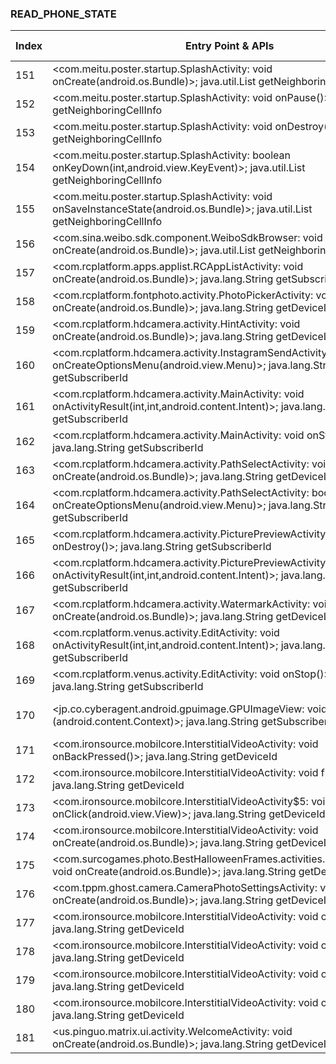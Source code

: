### READ_PHONE_STATE
| Index | Entry Point & APIs | Screen shot | Resource id | Label |
| ------------- | ------------- | ------------- |-------------|-------------|
| 151 | <com.meitu.poster.startup.SplashActivity: void onCreate(android.os.Bundle)>; java.util.List getNeighboringCellInfo | ![](D:\COSMOS\output\py\Play_win8\Photography\com.meitu.poster\com.meitu.poster.startup.SplashActivity.png) |  | |
| 152 | <com.meitu.poster.startup.SplashActivity: void onPause()>; java.util.List getNeighboringCellInfo | ![](D:\COSMOS\output\py\Play_win8\Photography\com.meitu.poster\com.meitu.poster.startup.SplashActivity.png) |  | |
| 153 | <com.meitu.poster.startup.SplashActivity: void onDestroy()>; java.util.List getNeighboringCellInfo | ![](D:\COSMOS\output\py\Play_win8\Photography\com.meitu.poster\com.meitu.poster.startup.SplashActivity.png) |  | |
| 154 | <com.meitu.poster.startup.SplashActivity: boolean onKeyDown(int,android.view.KeyEvent)>; java.util.List getNeighboringCellInfo | ![](D:\COSMOS\output\py\Play_win8\Photography\com.meitu.poster\com.meitu.poster.startup.SplashActivity.png) |  | |
| 155 | <com.meitu.poster.startup.SplashActivity: void onSaveInstanceState(android.os.Bundle)>; java.util.List getNeighboringCellInfo | ![](D:\COSMOS\output\py\Play_win8\Photography\com.meitu.poster\com.meitu.poster.startup.SplashActivity.png) |  | |
| 156 | <com.sina.weibo.sdk.component.WeiboSdkBrowser: void onCreate(android.os.Bundle)>; java.util.List getNeighboringCellInfo | ![](D:\COSMOS\output\py\Play_win8\Photography\com.meitu.poster\com.sina.weibo.sdk.component.WeiboSdkBrowser.png) |  | |
| 157 | <com.rcplatform.apps.applist.RCAppListActivity: void onCreate(android.os.Bundle)>; java.lang.String getSubscriberId | ![](D:\COSMOS\output\py\Play_win8\Photography\com.rcplatform.fontphoto\com.rcplatform.apps.applist.RCAppListActivity.png) |  | |
| 158 | <com.rcplatform.fontphoto.activity.PhotoPickerActivity: void onCreate(android.os.Bundle)>; java.lang.String getDeviceId | ![](D:\COSMOS\output\py\Play_win8\Photography\com.rcplatform.fontphoto\com.rcplatform.fontphoto.activity.PhotoPickerActivity.png) |  | |
| 159 | <com.rcplatform.hdcamera.activity.HintActivity: void onCreate(android.os.Bundle)>; java.lang.String getDeviceId | ![](D:\COSMOS\output\py\Play_win8\Photography\com.rcplatform.hdcamera\com.rcplatform.hdcamera.activity.HintActivity.png) |  | |
| 160 | <com.rcplatform.hdcamera.activity.InstagramSendActivity: boolean onCreateOptionsMenu(android.view.Menu)>; java.lang.String getSubscriberId | ![](D:\COSMOS\output\py\Play_win8\Photography\com.rcplatform.hdcamera\com.rcplatform.hdcamera.activity.InstagramSendActivity.png) |  | |
| 161 | <com.rcplatform.hdcamera.activity.MainActivity: void onActivityResult(int,int,android.content.Intent)>; java.lang.String getSubscriberId | ![](D:\COSMOS\output\py\Play_win8\Photography\com.rcplatform.hdcamera\com.rcplatform.hdcamera.activity.MainActivity.png) |  | |
| 162 | <com.rcplatform.hdcamera.activity.MainActivity: void onStop()>; java.lang.String getSubscriberId | ![](D:\COSMOS\output\py\Play_win8\Photography\com.rcplatform.hdcamera\com.rcplatform.hdcamera.activity.MainActivity.png) |  | |
| 163 | <com.rcplatform.hdcamera.activity.PathSelectActivity: void onCreate(android.os.Bundle)>; java.lang.String getDeviceId | ![](D:\COSMOS\output\py\Play_win8\Photography\com.rcplatform.hdcamera\com.rcplatform.hdcamera.activity.PathSelectActivity.png) |  | |
| 164 | <com.rcplatform.hdcamera.activity.PathSelectActivity: boolean onCreateOptionsMenu(android.view.Menu)>; java.lang.String getSubscriberId | ![](D:\COSMOS\output\py\Play_win8\Photography\com.rcplatform.hdcamera\com.rcplatform.hdcamera.activity.PathSelectActivity.png) |  | |
| 165 | <com.rcplatform.hdcamera.activity.PicturePreviewActivity: void onDestroy()>; java.lang.String getSubscriberId | ![](D:\COSMOS\output\py\Play_win8\Photography\com.rcplatform.hdcamera\com.rcplatform.hdcamera.activity.PicturePreviewActivity.png) |  | |
| 166 | <com.rcplatform.hdcamera.activity.PicturePreviewActivity: void onActivityResult(int,int,android.content.Intent)>; java.lang.String getSubscriberId | ![](D:\COSMOS\output\py\Play_win8\Photography\com.rcplatform.hdcamera\com.rcplatform.hdcamera.activity.PicturePreviewActivity.png) |  | |
| 167 | <com.rcplatform.hdcamera.activity.WatermarkActivity: void onCreate(android.os.Bundle)>; java.lang.String getDeviceId | ![](D:\COSMOS\output\py\Play_win8\Photography\com.rcplatform.hdcamera\com.rcplatform.hdcamera.activity.WatermarkActivity.png) |  | |
| 168 | <com.rcplatform.venus.activity.EditActivity: void onActivityResult(int,int,android.content.Intent)>; java.lang.String getSubscriberId | ![](D:\COSMOS\output\py\Play_win8\Photography\com.rcplatform.hdcamera\com.rcplatform.venus.activity.EditActivity.png) |  | |
| 169 | <com.rcplatform.venus.activity.EditActivity: void onStop()>; java.lang.String getSubscriberId | ![](D:\COSMOS\output\py\Play_win8\Photography\com.rcplatform.hdcamera\com.rcplatform.venus.activity.EditActivity.png) |  | |
| 170 | <jp.co.cyberagent.android.gpuimage.GPUImageView: void <init>(android.content.Context)>; java.lang.String getSubscriberId | ![](D:\COSMOS\output\py\Play_win8\Photography\com.rcplatform.hdcamera\com.rcplatform.venus.activity.EditActivity.png) | {'2131689620': <sensitive_component.SensitiveComponent.SensitiveView object at 0x0000021457C8C550>} | |
| 171 | <com.ironsource.mobilcore.InterstitialVideoActivity: void onBackPressed()>; java.lang.String getDeviceId | ![](D:\COSMOS\output\py\Play_win8\Photography\com.tppm.zombie.booth.photo.editor\com.ironsource.mobilcore.InterstitialVideoActivity.png) |  | |
| 172 | <com.ironsource.mobilcore.InterstitialVideoActivity: void finish()>; java.lang.String getDeviceId | ![](D:\COSMOS\output\py\Play_win8\Photography\com.surcogames.photo.BestHalloweenFrames\com.ironsource.mobilcore.InterstitialVideoActivity.png) |  | |
| 173 | <com.ironsource.mobilcore.InterstitialVideoActivity$5: void onClick(android.view.View)>; java.lang.String getDeviceId | ![](D:\COSMOS\output\py\Play_win8\Photography\com.tppm.zombie.booth.photo.editor\com.ironsource.mobilcore.InterstitialVideoActivity.png) |  | |
| 174 | <com.ironsource.mobilcore.InterstitialVideoActivity: void onCreate(android.os.Bundle)>; java.lang.String getDeviceId | ![](D:\COSMOS\output\py\Play_win8\Photography\com.tppm.zombie.booth.photo.editor\com.ironsource.mobilcore.InterstitialVideoActivity.png) |  | |
| 175 | <com.surcogames.photo.BestHalloweenFrames.activities.LauncherActivity: void onCreate(android.os.Bundle)>; java.lang.String getDeviceId | ![](D:\COSMOS\output\py\Play_win8\Photography\com.surcogames.photo.BestHalloweenFrames\com.surcogames.photo.BestHalloweenFrames.activities.LauncherActivity.png) |  | |
| 176 | <com.tppm.ghost.camera.CameraPhotoSettingsActivity: void onCreate(android.os.Bundle)>; java.lang.String getDeviceId | ![](D:\COSMOS\output\py\Play_win8\Photography\com.tppm.make.me.old\com.tppm.ghost.camera.CameraPhotoSettingsActivity.png) |  | |
| 177 | <com.ironsource.mobilcore.InterstitialVideoActivity: void onPause()>; java.lang.String getDeviceId | ![](D:\COSMOS\output\py\Play_win8\Photography\com.tppm.zombie.booth.photo.editor\com.ironsource.mobilcore.InterstitialVideoActivity.png) |  | |
| 178 | <com.ironsource.mobilcore.InterstitialVideoActivity: void onDestroy()>; java.lang.String getDeviceId | ![](D:\COSMOS\output\py\Play_win8\Photography\com.tppm.zombie.booth.photo.editor\com.ironsource.mobilcore.InterstitialVideoActivity.png) |  | |
| 179 | <com.ironsource.mobilcore.InterstitialVideoActivity: void onStop()>; java.lang.String getDeviceId | ![](D:\COSMOS\output\py\Play_win8\Photography\com.tppm.zombie.booth.photo.editor\com.ironsource.mobilcore.InterstitialVideoActivity.png) |  | |
| 180 | <com.ironsource.mobilcore.InterstitialVideoActivity: void onResume()>; java.lang.String getDeviceId | ![](D:\COSMOS\output\py\Play_win8\Photography\com.tppm.zombie.booth.photo.editor\com.ironsource.mobilcore.InterstitialVideoActivity.png) |  | |
| 181 | <us.pinguo.matrix.ui.activity.WelcomeActivity: void onCreate(android.os.Bundle)>; java.lang.String getDeviceId | ![](D:\COSMOS\output\py\Play_win8\Photography\us.pinguo.starringNight\us.pinguo.matrix.ui.activity.WelcomeActivity.png) |  | |
